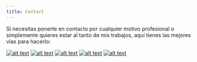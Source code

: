 ```yaml
---
title: Contact
---
```


Si necesitas ponerte en contacto por cualquier motivo profesional o simplemente quieres estar al tanto de mis trabajos, aquí tienes las mejores vías para hacerlo:

[![alt text](https://img.shields.io/badge/-Gmail-D14836?style=for-the-badge&logo=Gmail&logoColor=white "Gmail")](mailto:salvador.sanchez.mendez@gmail.com)
[![alt text](https://img.shields.io/badge/-Linkedin-0077B5?style=for-the-badge&logo=Linkedin&logoColor=white "Linkedin")](https://www.linkedin.com/in/salvasm/)
[![alt text](https://img.shields.io/badge/-Twitter-1DA1F2?style=for-the-badge&logo=Twitter&logoColor=white "Twitter")](https://www.twitter.com/_salvasm/)
[![alt text](https://img.shields.io/badge/-Instagram-C13584?style=for-the-badge&logo=Instagram&logoColor=white "Instagram")](https://www.instagram.com/salva_sm/)
[![alt text](https://img.shields.io/badge/-500px-555?style=for-the-badge&logo=500px&logoColor=white "500px")](https://500px.com/p/salva_sm)

